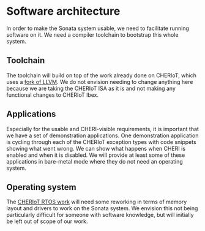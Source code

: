 # Software architecture

In order to make the Sonata system usable, we need to facilitate running software on it.
We need a compiler toolchain to bootstrap this whole system.

## Toolchain

The toolchain will build on top of the work already done on CHERIoT, which uses a [fork of LLVM](https://github.com/CHERIoT-Platform/llvm-project).
We do not envision needing to change anything here because we are taking the CHERIoT ISA as it is and not making any functional changes to CHERIoT Ibex.

## Applications

Especially for the usable and CHERI-visible requirements, it is important that we have a set of demonstration applications.
One demonstration application is cycling through each of the CHERIoT exception types with code snippets showing what went wrong.
We can show what happens when CHERI is enabled and when it is disabled.
We will provide at least some of these applications in bare-metal mode where they do not need an operating system.

## Operating system

The [CHERIoT RTOS work](https://github.com/microsoft/cheriot-rtos) will need some reworking in terms of memory layout and drivers to work on the Sonata system.
We envision this not being particularly difficult for someone with software knowledge, but will initially be left out of scope of our work.